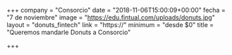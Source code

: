+++
company = "Consorcio"
date = "2018-11-06T15:00:09+00:00"
fecha = "7 de noviembre"
image = "https://edu.fintual.com/uploads/donuts.jpg"
layout = "donuts_fintech"
link = "https://"
minimum = "desde $0"
title = "Queremos mandarle Donuts a Consorcio"

+++
